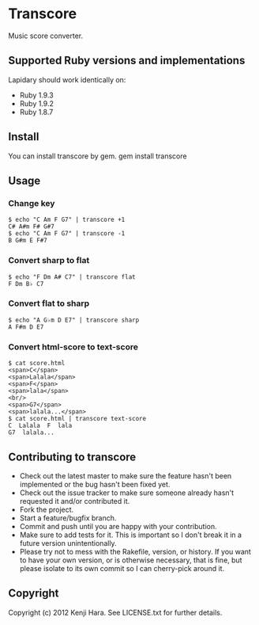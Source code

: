 # Transcore

Music score converter.

## Supported Ruby versions and implementations
Lapidary should work identically on:

* Ruby 1.9.3
* Ruby 1.9.2
* Ruby 1.8.7

## Install

You can install transcore by gem.
    gem install transcore

## Usage

### Change key
    $ echo "C Am F G7" | transcore +1
    C# A#m F# G#7
    $ echo "C Am F G7" | transcore -1
    B G#m E F#7

### Convert sharp to flat
    $ echo "F Dm A# C7" | transcore flat
    F Dm B♭ C7

### Convert flat to sharp
    $ echo "A G♭m D E7" | transcore sharp
    A F#m D E7

### Convert html-score to text-score
    $ cat score.html
    <span>C</span>
    <span>Lalala</span>
    <span>F</span>
    <span>lala</span>
    <br/>
    <span>G7</span>
    <span>lalala...</span>
    $ cat score.html | transcore text-score
    C  Lalala  F  lala
    G7  lalala...

## Contributing to transcore
 
* Check out the latest master to make sure the feature hasn't been implemented or the bug hasn't been fixed yet.
* Check out the issue tracker to make sure someone already hasn't requested it and/or contributed it.
* Fork the project.
* Start a feature/bugfix branch.
* Commit and push until you are happy with your contribution.
* Make sure to add tests for it. This is important so I don't break it in a future version unintentionally.
* Please try not to mess with the Rakefile, version, or history. If you want to have your own version, or is otherwise necessary, that is fine, but please isolate to its own commit so I can cherry-pick around it.

## Copyright

Copyright (c) 2012 Kenji Hara. See LICENSE.txt for further details.
